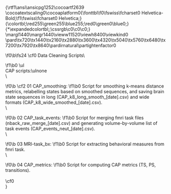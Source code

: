{\rtf1\ansi\ansicpg1252\cocoartf2639
\cocoatextscaling0\cocoaplatform0{\fonttbl\f0\fswiss\fcharset0 Helvetica-Bold;\f1\fswiss\fcharset0 Helvetica;}
{\colortbl;\red255\green255\blue255;\red0\green0\blue0;}
{\*\expandedcolortbl;;\cssrgb\c0\c0\c0;}
\margl1440\margr1440\vieww11520\viewh8400\viewkind0
\pard\tx720\tx1440\tx2160\tx2880\tx3600\tx4320\tx5040\tx5760\tx6480\tx7200\tx7920\tx8640\pardirnatural\partightenfactor0

\f0\b\fs24 \cf0 Data Cleaning Scripts\

\f1\b0 \ul \
CAP scripts:\ulnone \
\

\f0\b \cf2 01 CAP_smoothing: 
\f1\b0 Script for smoothing k-means distance metrics, relabelling states based on smoothed sequences, and saving brain state sequences in long (CAP_k8_long_smooth_[date].csv) and wide formats (CAP_k8_wide_smoothed_[date].csv).\
\

\f0\b 02 CAP_task_events:
\f1\b0  Script for merging fmri task files (nback_raw_merge_[date].csv) and generating volume-by-volume list of task events (CAP_events_neut_[date].csv).\
\

\f0\b 03 MRI-task_bx: 
\f1\b0 Script for extracting behavioral measures from fmri task.\
\

\f0\b 04 CAP_metrics:
\f1\b0  Script for computing CAP metrics (TS, PS, transitions).\
\
\cf0 \
}